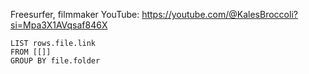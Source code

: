 Freesurfer, filmmaker
YouTube: https://youtube.com/@KalesBroccoli?si=Mpa3X1AVqsaf846X

```dataview
LIST rows.file.link
FROM [[]]
GROUP BY file.folder
```
